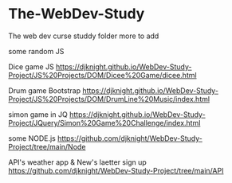 # The-WebDev-Study
 The web dev curse studdy folder
  more to add
  
 some random JS
 
 Dice game JS  https://djknight.github.io/WebDev-Study-Project/JS%20Projects/DOM/Dicee%20Game/dicee.html
 
 Drum game Bootstrap  https://djknight.github.io/WebDev-Study-Project/JS%20Projects/DOM/DrumLine%20Music/index.html
 
 simon game in JQ https://djknight.github.io/WebDev-Study-Project/JQuery/Simon%20Game%20Challenge/index.html
 
 
 some NODE.js
 https://github.com/djknight/WebDev-Study-Project/tree/main/Node
 
 API's weather app & New's laetter sign up
https://github.com/djknight/WebDev-Study-Project/tree/main/API
